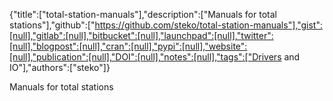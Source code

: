 {"title":["total-station-manuals"],"description":["Manuals for total stations"],"github":["https://github.com/steko/total-station-manuals"],"gist":[null],"gitlab":[null],"bitbucket":[null],"launchpad":[null],"twitter":[null],"blogpost":[null],"cran":[null],"pypi":[null],"website":[null],"publication":[null],"DOI":[null],"notes":[null],"tags":["Drivers and IO"],"authors":["steko"]}

Manuals for total stations